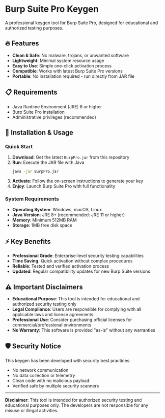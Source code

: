 # Burp Suite Pro Keygen

A professional keygen tool for Burp Suite Pro, designed for educational and authorized testing purposes.

## 🔥 Features

- **Clean & Safe**: No malware, trojans, or unwanted software
- **Lightweight**: Minimal system resource usage
- **Easy to Use**: Simple one-click activation process
- **Compatible**: Works with latest Burp Suite Pro versions
- **Portable**: No installation required - run directly from JAR file

## 📋 Requirements

- Java Runtime Environment (JRE) 8 or higher
- Burp Suite Pro installation
- Administrative privileges (recommended)

## 🚀 Installation & Usage

### Quick Start

1. **Download**: Get the latest `BurpPro.jar` from this repository
2. **Run**: Execute the JAR file with Java
   ```bash
   java -jar BurpPro.jar
   ```
3. **Activate**: Follow the on-screen instructions to generate your key
4. **Enjoy**: Launch Burp Suite Pro with full functionality

### System Requirements

- **Operating System**: Windows, macOS, Linux
- **Java Version**: JRE 8+ (recommended: JRE 11 or higher)
- **Memory**: Minimum 512MB RAM
- **Storage**: 1MB free disk space

## ⚡ Key Benefits

- **Professional Grade**: Enterprise-level security testing capabilities
- **Time Saving**: Quick activation without complex procedures
- **Reliable**: Tested and verified activation process
- **Updated**: Regular compatibility updates for new Burp Suite versions

## ⚠️ Important Disclaimers

- **Educational Purpose**: This tool is intended for educational and authorized security testing only
- **Legal Compliance**: Users are responsible for complying with all applicable laws and license agreements
- **Professional Use**: Consider purchasing official licenses for commercial/professional environments
- **No Warranty**: This software is provided "as-is" without any warranties

## 🛡️ Security Notice

This keygen has been developed with security best practices:
- No network communication
- No data collection or telemetry
- Clean code with no malicious payload
- Verified safe by multiple security scanners


---

**Disclaimer**: This tool is intended for authorized security testing and educational purposes only. The developers are not responsible for any misuse or illegal activities.
